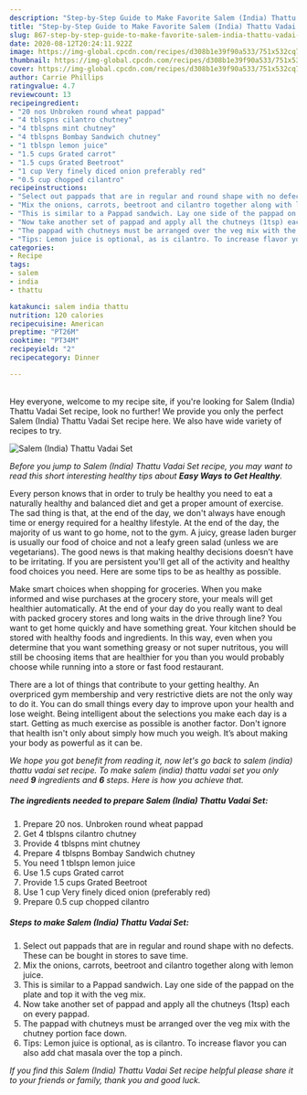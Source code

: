 ```yaml
---
description: "Step-by-Step Guide to Make Favorite Salem (India) Thattu Vadai Set"
title: "Step-by-Step Guide to Make Favorite Salem (India) Thattu Vadai Set"
slug: 867-step-by-step-guide-to-make-favorite-salem-india-thattu-vadai-set
date: 2020-08-12T20:24:11.922Z
image: https://img-global.cpcdn.com/recipes/d308b1e39f90a533/751x532cq70/salem-india-thattu-vadai-set-recipe-main-photo.jpg
thumbnail: https://img-global.cpcdn.com/recipes/d308b1e39f90a533/751x532cq70/salem-india-thattu-vadai-set-recipe-main-photo.jpg
cover: https://img-global.cpcdn.com/recipes/d308b1e39f90a533/751x532cq70/salem-india-thattu-vadai-set-recipe-main-photo.jpg
author: Carrie Phillips
ratingvalue: 4.7
reviewcount: 13
recipeingredient:
- "20 nos Unbroken round wheat pappad"
- "4 tblspns cilantro chutney"
- "4 tblspns mint chutney"
- "4 tblspns Bombay Sandwich chutney"
- "1 tblspn lemon juice"
- "1.5 cups Grated carrot"
- "1.5 cups Grated Beetroot"
- "1 cup Very finely diced onion preferably red"
- "0.5 cup chopped cilantro"
recipeinstructions:
- "Select out pappads that are in regular and round shape with no defects. These can be bought in stores to save time."
- "Mix the onions, carrots, beetroot and cilantro together along with lemon juice."
- "This is similar to a Pappad sandwich. Lay one side of the pappad on the plate and top it with the veg mix."
- "Now take another set of pappad and apply all the chutneys (1tsp) each on every pappad."
- "The pappad with chutneys must be arranged over the veg mix with the chutney portion face down."
- "Tips: Lemon juice is optional, as is cilantro. To increase flavor you can also add chat masala over the top a pinch."
categories:
- Recipe
tags:
- salem
- india
- thattu

katakunci: salem india thattu 
nutrition: 120 calories
recipecuisine: American
preptime: "PT26M"
cooktime: "PT34M"
recipeyield: "2"
recipecategory: Dinner

---
```

<br>
Hey everyone, welcome to my recipe site, if you're looking for Salem (India) Thattu Vadai Set recipe, look no further! We provide you only the perfect Salem (India) Thattu Vadai Set recipe here. We also have wide variety of recipes to try.
<br>


![Salem (India) Thattu Vadai Set](https://img-global.cpcdn.com/recipes/d308b1e39f90a533/751x532cq70/salem-india-thattu-vadai-set-recipe-main-photo.jpg)

<i>Before you jump to Salem (India) Thattu Vadai Set recipe, you may want to read this short interesting healthy tips about <strong>Easy Ways to Get Healthy</strong>.</i>

Every person knows that in order to truly be healthy you need to eat a naturally healthy and balanced diet and get a proper amount of exercise. The sad thing is that, at the end of the day, we don't always have enough time or energy required for a healthy lifestyle. At the end of the day, the majority of us want to go home, not to the gym. A juicy, grease laden burger is usually our food of choice and not a leafy green salad (unless we are vegetarians). The good news is that making healthy decisions doesn’t have to be irritating. If you are persistent you'll get all of the activity and healthy food choices you need. Here are some tips to be as healthy as possible.

Make smart choices when shopping for groceries. When you make informed and wise purchases at the grocery store, your meals will get healthier automatically. At the end of your day do you really want to deal with packed grocery stores and long waits in the drive through line? You want to get home quickly and have something great. Your kitchen should be stored with healthy foods and ingredients. In this way, even when you determine that you want something greasy or not super nutritous, you will still be choosing items that are healthier for you than you would probably choose while running into a store or fast food restaurant.

There are a lot of things that contribute to your getting healthy. An overpriced gym membership and very restrictive diets are not the only way to do it. You can do small things every day to improve upon your health and lose weight. Being intelligent about the selections you make each day is a start. Getting as much exercise as possible is another factor. Don't ignore that health isn't only about simply how much you weigh. It’s about making your body as powerful as it can be. 


<i>We hope you got benefit from reading it, now let's go back to salem (india) thattu vadai set recipe. To make salem (india) thattu vadai set you only need <strong>9</strong> ingredients and <strong>6</strong> steps. Here is how you achieve that.
</i>

##### The ingredients needed to prepare Salem (India) Thattu Vadai Set:

1. Prepare 20 nos. Unbroken round wheat pappad
1. Get 4 tblspns cilantro chutney
1. Provide 4 tblspns mint chutney
1. Prepare 4 tblspns Bombay Sandwich chutney
1. You need 1 tblspn lemon juice
1. Use 1.5 cups Grated carrot
1. Provide 1.5 cups Grated Beetroot
1. Use 1 cup Very finely diced onion (preferably red)
1. Prepare 0.5 cup chopped cilantro


##### Steps to make Salem (India) Thattu Vadai Set:

1. Select out pappads that are in regular and round shape with no defects. These can be bought in stores to save time.
1. Mix the onions, carrots, beetroot and cilantro together along with lemon juice.
1. This is similar to a Pappad sandwich. Lay one side of the pappad on the plate and top it with the veg mix.
1. Now take another set of pappad and apply all the chutneys (1tsp) each on every pappad.
1. The pappad with chutneys must be arranged over the veg mix with the chutney portion face down.
1. Tips: Lemon juice is optional, as is cilantro. To increase flavor you can also add chat masala over the top a pinch.


<i>If you find this Salem (India) Thattu Vadai Set recipe helpful please share it to your friends or family, thank you and good luck.</i>
